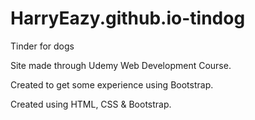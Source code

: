 # HarryEazy.github.io-tindog
Tinder for dogs

Site made through Udemy Web Development Course.

Created to get some experience using Bootstrap.

Created using HTML, CSS & Bootstrap.


